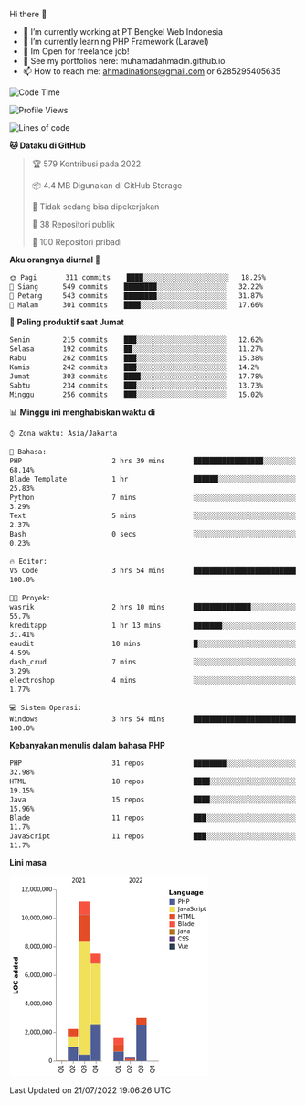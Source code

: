 Hi there 👋

- 🔭 I’m currently working at PT Bengkel Web Indonesia
- 🌱 I’m currently learning PHP Framework (Laravel)
- 📂 Im Open for freelance job!
- 🧷 See my portfolios here: muhamadahmadin.github.io
- 📫 How to reach me: ahmadinations@gmail.com or 6285295405635


<!--START_SECTION:waka-->
![Code Time](http://img.shields.io/badge/Code%20Time-0%20secs-blue)

![Profile Views](http://img.shields.io/badge/Profil%20dilihat-0-blue)

![Lines of code](https://img.shields.io/badge/Sejak%20Hello%20World%20aku%20telah%20menulis-26%20Million%20baris%20kode-blue)

**🐱 Dataku di GitHub** 

> 🏆 579 Kontribusi pada 2022
 > 
> 📦 4.4 MB Digunakan di GitHub Storage 
 > 
> 🚫 Tidak sedang bisa dipekerjakan
 > 
> 📜 38 Repositori publik 
 > 
> 🔑 100 Repositori pribadi  
 > 
**Aku orangnya diurnal 🐤** 

```text
🌞 Pagi       311 commits    ████░░░░░░░░░░░░░░░░░░░░░   18.25% 
🌆 Siang      549 commits    ████████░░░░░░░░░░░░░░░░░   32.22% 
🌃 Petang     543 commits    ████████░░░░░░░░░░░░░░░░░   31.87% 
🌙 Malam      301 commits    ████░░░░░░░░░░░░░░░░░░░░░   17.66%

```
📅 **Paling produktif saat Jumat** 

```text
Senin        215 commits    ███░░░░░░░░░░░░░░░░░░░░░░   12.62% 
Selasa       192 commits    ██░░░░░░░░░░░░░░░░░░░░░░░   11.27% 
Rabu         262 commits    ███░░░░░░░░░░░░░░░░░░░░░░   15.38% 
Kamis        242 commits    ███░░░░░░░░░░░░░░░░░░░░░░   14.2% 
Jumat        303 commits    ████░░░░░░░░░░░░░░░░░░░░░   17.78% 
Sabtu        234 commits    ███░░░░░░░░░░░░░░░░░░░░░░   13.73% 
Minggu       256 commits    ███░░░░░░░░░░░░░░░░░░░░░░   15.02%

```


📊 **Minggu ini menghabiskan waktu di** 

```text
⌚︎ Zona waktu: Asia/Jakarta

💬 Bahasa: 
PHP                      2 hrs 39 mins       █████████████████░░░░░░░░   68.14% 
Blade Template           1 hr                ██████░░░░░░░░░░░░░░░░░░░   25.83% 
Python                   7 mins              ░░░░░░░░░░░░░░░░░░░░░░░░░   3.29% 
Text                     5 mins              ░░░░░░░░░░░░░░░░░░░░░░░░░   2.37% 
Bash                     0 secs              ░░░░░░░░░░░░░░░░░░░░░░░░░   0.23%

🔥 Editor: 
VS Code                  3 hrs 54 mins       █████████████████████████   100.0%

🐱‍💻 Proyek: 
wasrik                   2 hrs 10 mins       ██████████████░░░░░░░░░░░   55.7% 
kreditapp                1 hr 13 mins        ███████░░░░░░░░░░░░░░░░░░   31.41% 
eaudit                   10 mins             █░░░░░░░░░░░░░░░░░░░░░░░░   4.59% 
dash_crud                7 mins              ░░░░░░░░░░░░░░░░░░░░░░░░░   3.29% 
electroshop              4 mins              ░░░░░░░░░░░░░░░░░░░░░░░░░   1.77%

💻 Sistem Operasi: 
Windows                  3 hrs 54 mins       █████████████████████████   100.0%

```

**Kebanyakan menulis dalam bahasa PHP** 

```text
PHP                      31 repos            ████████░░░░░░░░░░░░░░░░░   32.98% 
HTML                     18 repos            ████░░░░░░░░░░░░░░░░░░░░░   19.15% 
Java                     15 repos            ████░░░░░░░░░░░░░░░░░░░░░   15.96% 
Blade                    11 repos            ███░░░░░░░░░░░░░░░░░░░░░░   11.7% 
JavaScript               11 repos            ███░░░░░░░░░░░░░░░░░░░░░░   11.7%

```


**Lini masa**

![Chart not found](https://raw.githubusercontent.com/MuhamadAhmadin/MuhamadAhmadin/master/charts/bar_graph.png) 


 Last Updated on 21/07/2022 19:06:26 UTC
<!--END_SECTION:waka-->
